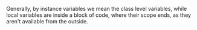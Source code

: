 Generally, by instance variables we mean the class level variables,
while local variables are inside a block of code, where their scope
ends, as they aren't available from the outside.